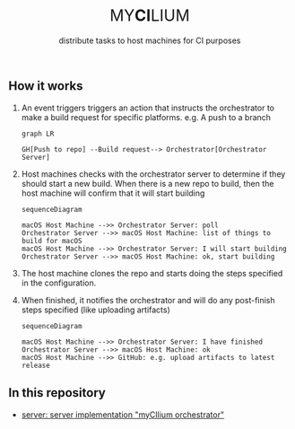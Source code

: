 <div align="center">
  <h1 style="font-weight: normal">MY<b>CI</b>LIUM</h1>
  <p>
    distribute tasks to host machines for CI purposes
  </p>
  <!--
  ❰
  <a href="/tests">examples</a>
  |
  <a href="/main.go">endpoints</a>
  ❱
  -->
</div><br/>

## How it works

1. An event triggers triggers an action that instructs the orchestrator to make a build request for specific platforms. e.g. A push to a branch
   ```mermaid
   graph LR

   GH[Push to repo] --Build request--> Orchestrator[Orchestrator Server]
   ```

2. Host machines checks with the orchestrator server to determine if they should start a new build. When there is a new repo to build, then the host machine will confirm that it will start building
   ```mermaid
   sequenceDiagram

   macOS Host Machine -->> Orchestrator Server: poll
   Orchestrator Server -->> macOS Host Machine: list of things to build for macOS
   macOS Host Machine -->> Orchestrator Server: I will start building
   Orchestrator Server -->> macOS Host Machine: ok, start building
   ```

3. The host machine clones the repo and starts doing the steps specified in the configuration.

4. When finished, it notifies the orchestrator and will do any post-finish steps specified (like uploading artifacts)

   ```mermaid
   sequenceDiagram

   macOS Host Machine -->> Orchestrator Server: I have finished
   Orchestrator Server -->> macOS Host Machine: ok
   macOS Host Machine -->> GitHub: e.g. upload artifacts to latest release
   ```

## In this repository

- [server: server implementation "myCIlium orchestrator"](/server)
